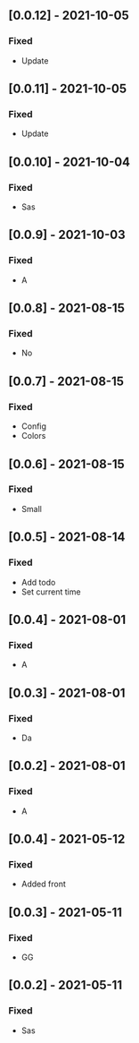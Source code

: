 ## [0.0.12] - 2021-10-05

### Fixed
-    Update

## [0.0.11] - 2021-10-05

### Fixed
-    Update

## [0.0.10] - 2021-10-04

### Fixed
-    Sas

## [0.0.9] - 2021-10-03

### Fixed
-    A

## [0.0.8] - 2021-08-15

### Fixed
-    No

## [0.0.7] - 2021-08-15

### Fixed
-    Config
-    Colors

## [0.0.6] - 2021-08-15

### Fixed
-    Small

## [0.0.5] - 2021-08-14

### Fixed
-    Add todo
-    Set current time

## [0.0.4] - 2021-08-01

### Fixed
-    A

## [0.0.3] - 2021-08-01

### Fixed
-    Da

## [0.0.2] - 2021-08-01

### Fixed
-    A

## [0.0.4] - 2021-05-12

### Fixed
-    Added front

## [0.0.3] - 2021-05-11

### Fixed
-    GG

## [0.0.2] - 2021-05-11

### Fixed
-    Sas

